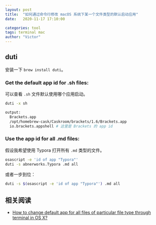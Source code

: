```yaml
---
layout: post
title:  "如何通过命令行修改 macOS 系统下某一个文件类型的默认启动应用"
date:   2020-11-17 17:10:00

categories: tool
tags: terminal mac
author: "Victor"
---
```


## duti

安装一下 `brew install duti`。

### Get the default app id for .sh files:

可以查看 `.sh` 文件默认使用哪个应用启动。

```bash
duti -x sh

output:
  Brackets.app
  /opt/homebrew-cask/Caskroom/brackets/1.6/Brackets.app
  io.brackets.appshell # 这里是 Brackets 的 app id
```

### Use the app id for all .md files:

假设我希望使用 Typora 打开所有 `.md` 类型的文件。

```bash
osascript -e 'id of app "Typora"'
duti -s abnerworks.Typora .md all
```

或者一步到位：

```bash
duti -s $(osascript -e 'id of app "Typora"') .md all
```

## 相关阅读

* [How to change default app for all files of particular file type through terminal in OS X?](https://superuser.com/questions/273756/how-to-change-default-app-for-all-files-of-particular-file-type-through-terminal)
